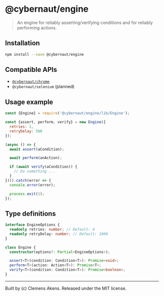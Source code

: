 # @cybernaut/engine

> An engine for reliably asserting/verifying conditions and for reliably performing actions.

## Installation

```sh
npm install --save @cybernaut/engine
```

## Compatible APIs

- [`@cybernaut/chrome`][cybernaut-chrome]
- `@cybernaut/selenium` (planned)

## Usage example

```js
const {Engine} = require('@cybernaut/engine/lib/Engine');

const {assert, perform, verify} = new Engine({
  retries: 1,
  retryDelay: 500
});

(async () => {
  await assert(aCondition);

  await perform(anAction);

  if (await verify(aCondition)) {
    // Do something ...
  }
})().catch(error => {
  console.error(error);

  process.exit(1);
});
```

## Type definitions

```ts
interface EngineOptions {
  readonly retries: number; // Default: 4
  readonly retryDelay: number; // Default: 1000
}

class Engine {
  constructor(options?: Partial<EngineOptions>);

  assert<T>(condition: Condition<T>): Promise<void>;
  perform<T>(action: Action<T>): Promise<T>;
  verify<T>(condition: Condition<T>): Promise<boolean>;
}
```

---
Built by (c) Clemens Akens. Released under the MIT license.

[cybernaut-chrome]: https://github.com/clebert/cybernaut/tree/master/%40cybernaut/chrome
